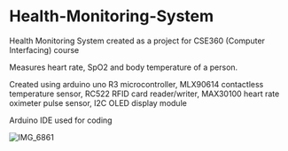 # Health-Monitoring-System
Health Monitoring System created as a project for CSE360 (Computer Interfacing) course

Measures heart rate, SpO2 and body temperature of a person.

Created using arduino uno R3 microcontroller, MLX90614 contactless temperature sensor, RC522 RFID card reader/writer, MAX30100 heart rate oximeter pulse sensor, I2C OLED display module

Arduino IDE used for coding



![IMG_6861](https://github.com/Nafis-Mohammad/Health-Monitoring-System/assets/125482567/332f01c7-c4c8-4b3b-84e4-cb5c5bc5e5d4)
